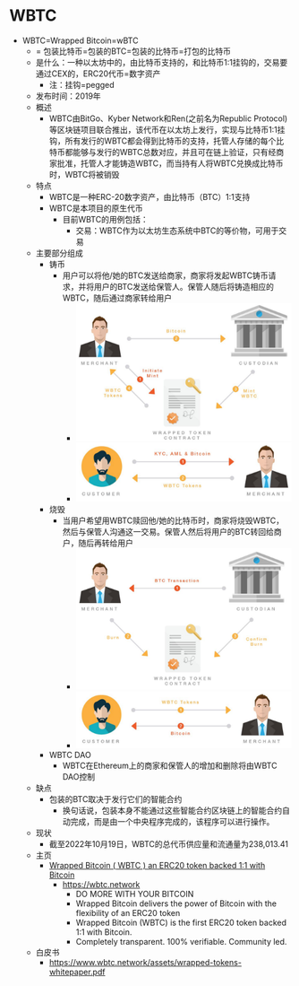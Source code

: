 # WBTC

* WBTC=Wrapped Bitcoin=wBTC 
  * = 包装比特币=包装的BTC=包装的比特币=打包的比特币 
  * 是什么：一种以太坊中的，由比特币支持的，和比特币1:1挂钩的，交易要通过CEX的，ERC20代币=数字资产 
    * 注：挂钩=pegged 
  * 发布时间：2019年 
  * 概述 
    * WBTC由BitGo、Kyber Network和Ren(之前名为Republic Protocol)等区块链项目联合推出，该代币在以太坊上发行，实现与比特币1:1挂钩，所有发行的WBTC都会得到比特币的支持，托管人存储的每个比特币都能够与发行的WBTC总数对应，并且可在链上验证，只有经商家批准，托管人才能铸造WBTC，而当持有人将WBTC兑换成比特币时，WBTC将被销毁 
  * 特点 
    * WBTC是一种ERC-20数字资产，由比特币（BTC）1:1支持 
    * WBTC是本项目的原生代币 
      * 目前WBTC的用例包括： 
        * 交易：WBTC作为以太坊生态系统中BTC的等价物，可用于交易 
  * 主要部分组成 
    * 铸币 
      * 用户可以将他/她的BTC发送给商家，商家将发起WBTC铸币请求，并将用户的BTC发送给保管人。保管人随后将铸造相应的WBTC，随后通过商家转给用户 
        * ![wbtc_arch_3_part](../../assets/img/wbtc_arch_3_part.png)
        * ![wbtc_arch_2_part](../../assets/img/wbtc_arch_2_part.png)
    * 烧毁 
      * 当用户希望用WBTC赎回他/她的比特币时，商家将烧毁WBTC，然后与保管人沟通这一交易。保管人然后将用户的BTC转回给商户，随后再转给用户 
        * ![wbtc_arch_3_part_burn](../../assets/img/wbtc_arch_3_part_burn.png)
        * ![wbtc_arch_2_part_burn](../../assets/img/wbtc_arch_2_part_burn.png)
    * WBTC DAO 
      * WBTC在Ethereum上的商家和保管人的增加和删除将由WBTC DAO控制 
  * 缺点 
    * 包装的BTC取决于发行它们的智能合约 
      * 换句话说，包装本身不能通过这些智能合约区块链上的智能合约自动完成，而是由一个中央程序完成的，该程序可以进行操作。 
  * 现状 
    * 截至2022年10月19日，WBTC的总代币供应量和流通量为238,013.41 
  * 主页 
    * [Wrapped Bitcoin ( WBTC ) an ERC20 token backed 1:1 with Bitcoin](https://wbtc.network/)
      * https://wbtc.network
        * DO MORE WITH YOUR BITCOIN 
        * Wrapped Bitcoin delivers the power of Bitcoin with the flexibility of an ERC20 token 
        * Wrapped Bitcoin (WBTC) is the first ERC20 token backed 1:1 with Bitcoin. 
        * Completely transparent. 100% verifiable. Community led. 
  * 白皮书 
    * https://www.wbtc.network/assets/wrapped-tokens-whitepaper.pdf
